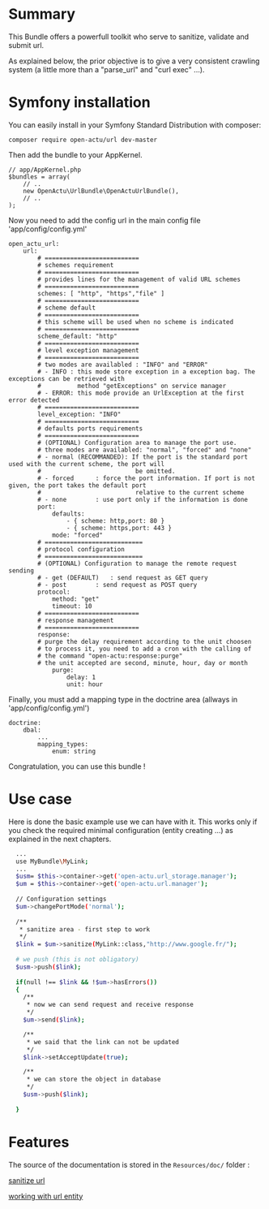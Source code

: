 # Summary

This Bundle offers a powerfull toolkit who serve to sanitize, validate and submit url. 

As explained below, the prior objective is to give a very consistent crawling system (a little more than a "parse_url" and "curl exec" ...).

# Symfony installation

You can easily install in your Symfony Standard Distribution with composer:

    composer require open-actu/url dev-master

Then add the bundle to your AppKernel.

    // app/AppKernel.php
    $bundles = array(
        // ..
        new OpenActu\UrlBundle\OpenActuUrlBundle(),
        // ..
    );

Now you need to add the config url in the main config file 'app/config/config.yml'

    open_actu_url:
        url:
            # ==========================
            # schemes requirement
            # ==========================
            # provides lines for the management of valid URL schemes
            # ==========================
            schemes: [ "http", "https","file" ]
            # ==========================
            # scheme default
            # ==========================
            # this scheme will be used when no scheme is indicated
            # ==========================
            scheme_default: "http"
            # ==========================
            # level exception management
            # ==========================
            # two modes are availabled : "INFO" and "ERROR"
            # - INFO : this mode store exception in a exception bag. The exceptions can be retrieved with 
            #          method "getExceptions" on service manager
            # - ERROR: this mode provide an UrlException at the first error detected 
            # ==========================
            level_exception: "INFO"
            # ==========================
            # defaults ports requirements
            # ==========================
            # (OPTIONAL) Configuration area to manage the port use. 
            # three modes are availabled: "normal", "forced" and "none"
            # - normal (RECOMMANDED): If the port is the standard port used with the current scheme, the port will
            #                          be omitted.
            # - forced		: force the port information. If port is not given, the port takes the default port
            #                          relative to the current scheme
            # - none		: use port only if the information is done
            port:
                defaults:
                    - { scheme: http,port: 80 }
                    - { scheme: https,port: 443 }
                mode: "forced"
            # ===========================
            # protocol configuration
            # ===========================
            # (OPTIONAL) Configuration to manage the remote request sending
            # - get (DEFAULT) 	: send request as GET query
            # - post		: send request as POST query
            protocol:
                method: "get"
                timeout: 10
            # ==========================
            # response management
            # ==========================
            response:
            # purge the delay requirement according to the unit choosen
            # to process it, you need to add a cron with the calling of
            # the command "open-actu:response:purge"
            # the unit accepted are second, minute, hour, day or month
                purge:
                    delay: 1
                    unit: hour

Finally, you must add a mapping type in the doctrine area (allways in 'app/config/config.yml')

    doctrine:
        dbal:
            ...
            mapping_types:
                enum: string

Congratulation, you can use this bundle !

# Use case

Here is done the basic example use we can have with it. This works only if you check the required minimal configuration (entity creating ...) as explained in the next chapters.

```sh
  ...
  use MyBundle\MyLink;
  ... 
  $usm= $this->container->get('open-actu.url_storage.manager');		
  $um = $this->container->get('open-actu.url.manager');
  
  // Configuration settings
  $um->changePortMode('normal');
  		
  /**
   * sanitize area - first step to work	 
   */
  $link = $um->sanitize(MyLink::class,"http://www.google.fr/");
  		
  # we push (this is not obligatory)
  $usm->push($link);
  
  if(null !== $link && !$um->hasErrors())
  {
 	/**
	 * now we can send request and receive response
	 */
	$um->send($link);

	/**
	 * we said that the link can not be updated
	 */
	$link->setAcceptUpdate(true);

	/**
	 * we can store the object in database
	 */
	$usm->push($link);
  			
  }
```

# Features

The source of the documentation is stored in the `Resources/doc/` folder :

[sanitize url](https://github.com/OpenActu/UrlBundle/blob/master/Resources/doc/url_sanitization.rst)

[working with url entity](https://github.com/OpenActu/UrlBundle/blob/master/Resources/doc/work_with_url_entity.rst)
